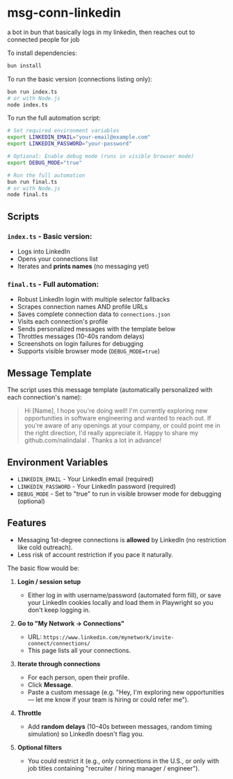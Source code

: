 # msg-conn-linkedin

a bot in bun that basically logs in my linkedin, then reaches out to connected people for job

To install dependencies:

```bash
bun install
```

To run the basic version (connections listing only):

```bash
bun run index.ts
# or with Node.js
node index.ts
```

To run the full automation script:

```bash
# Set required environment variables
export LINKEDIN_EMAIL="your-email@example.com"
export LINKEDIN_PASSWORD="your-password"

# Optional: Enable debug mode (runs in visible browser mode)
export DEBUG_MODE="true"

# Run the full automation
bun run final.ts
# or with Node.js  
node final.ts
```

## Scripts

### `index.ts` - Basic version:
- Logs into LinkedIn
- Opens your connections list  
- Iterates and **prints names** (no messaging yet)

### `final.ts` - Full automation:
- Robust LinkedIn login with multiple selector fallbacks
- Scrapes connection names AND profile URLs
- Saves complete connection data to `connections.json`
- Visits each connection's profile 
- Sends personalized messages with the template below
- Throttles messages (10-40s random delays)
- Screenshots on login failures for debugging
- Supports visible browser mode (`DEBUG_MODE=true`)

## Message Template

The script uses this message template (automatically personalized with each connection's name):

> Hi [Name], I hope you're doing well! I'm currently exploring new opportunities in software engineering and wanted to reach out. If you're aware of any openings at your company, or could point me in the right direction, I'd really appreciate it. Happy to share my github.com/nalindalal . Thanks a lot in advance!

## Environment Variables

- `LINKEDIN_EMAIL` - Your LinkedIn email (required)
- `LINKEDIN_PASSWORD` - Your LinkedIn password (required)  
- `DEBUG_MODE` - Set to "true" to run in visible browser mode for debugging (optional)

## Features

- Messaging 1st-degree connections is **allowed** by LinkedIn (no restriction like cold outreach).
- Less risk of account restriction if you pace it naturally.

The basic flow would be:

1. **Login / session setup**
   - Either log in with username/password (automated form fill), or save your LinkedIn cookies locally and load them in Playwright so you don't keep logging in.

2. **Go to "My Network → Connections"**
   - URL: `https://www.linkedin.com/mynetwork/invite-connect/connections/`
   - This page lists all your connections.

3. **Iterate through connections**
   - For each person, open their profile.
   - Click **Message**.
   - Paste a custom message (e.g. "Hey, I'm exploring new opportunities — let me know if your team is hiring or could refer me").

4. **Throttle**
   - Add **random delays** (10–40s between messages, random timing simulation) so LinkedIn doesn't flag you.

5. **Optional filters**
   - You could restrict it (e.g., only connections in the U.S., or only with job titles containing "recruiter / hiring manager / engineer").